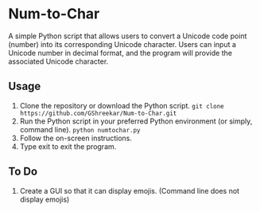 # Num-to-Char
A simple Python script that allows users to convert a Unicode code point (number) into its corresponding Unicode character. Users can input a Unicode number in decimal format, and the program will provide the associated Unicode character.

## Usage
1. Clone the repository or download the Python script.
  `git clone https://github.com/GShreekar/Num-to-Char.git`
2. Run the Python script in your preferred Python environment (or simply, command line).
  `python numtochar.py`
3. Follow the on-screen instructions.
4. Type exit to exit the program.

## To Do
1. Create a GUI so that it can display emojis. (Command line does not display emojis)
